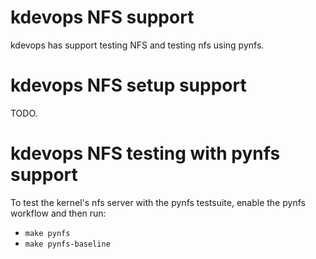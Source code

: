 # kdevops NFS support

kdevops has support testing NFS and testing nfs using pynfs.

# kdevops NFS setup support

TODO.

# kdevops NFS testing with pynfs support

To test the kernel's nfs server with the pynfs testsuite, enable the pynfs
workflow and then run:

  * `make pynfs`
  * `make pynfs-baseline`
